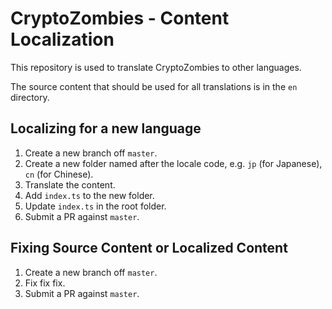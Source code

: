 # CryptoZombies - Content Localization

This repository is used to translate CryptoZombies to other languages.

The source content that should be used for all translations is in the `en` directory.

## Localizing for a new language
1. Create a new branch off `master`.
2. Create a new folder named after the locale code, e.g. `jp` (for Japanese), `cn` (for Chinese).
3. Translate the content.
4. Add `index.ts` to the new folder.
5. Update `index.ts` in the root folder.
6. Submit a PR against `master`.

## Fixing Source Content or Localized Content
1. Create a new branch off `master`.
2. Fix fix fix.
3. Submit a PR against `master`.